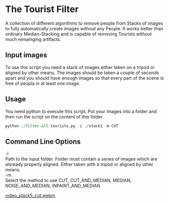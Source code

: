 # The Tourist Filter

A collection of different algorithms to remove people from Stacks of images to fully automatically create images without any People. It works better
than ordinary Median-Stacking and is capable of removing Tourists without much remainging artifacts.

## Input images 

To use this script you need a stack of images either taken on a tripod or aligned by other means. The images should be taken a couple of seconds apart
and you should have enough images so that every part of the scene is free of peopla in at least one image.

## Usage

You need python to execute this script. Put your images into a folder and then run the script on the content of this folder.

```python
python ./filter-all-tourists.py -i ./stack1 -m CUT
```

## Command Line Options

-i<br/> Path to the input folder. Folder must contain a series of images which are alsready properly aligned. Either taken with a tripod or aligned by other means.
<br/>
-m<br/> Select the method to use CUT, CUT_AND_MEDIAN, MEDIAN, NOISE_AND_MEDIAN, INPAINT_AND_MEDIAN

[video_stack5_cut.webm](https://user-images.githubusercontent.com/2202567/201433129-b832e448-03a4-4c5b-b831-2430dee2d31a.webm)
